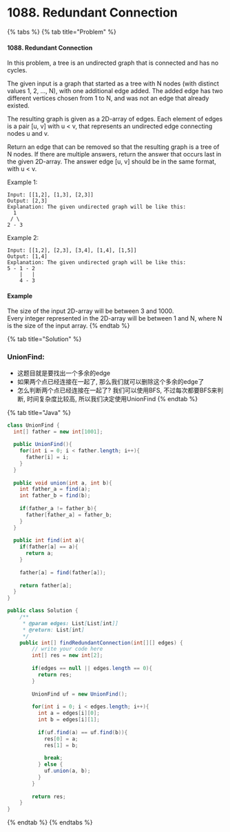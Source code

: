 # 1088. Redundant Connection

{% tabs %}
{% tab title="Problem" %}
#### 1088. Redundant Connection

In this problem, a tree is an undirected graph that is connected and has no cycles.

The given input is a graph that started as a tree with N nodes \(with distinct values 1, 2, ..., N\), with one additional edge added. The added edge has two different vertices chosen from 1 to N, and was not an edge that already existed.

The resulting graph is given as a 2D-array of edges. Each element of edges is a pair \[u, v\] with u &lt; v, that represents an undirected edge connecting nodes u and v.

Return an edge that can be removed so that the resulting graph is a tree of N nodes. If there are multiple answers, return the answer that occurs last in the given 2D-array. The answer edge \[u, v\] should be in the same format, with u &lt; v.

Example 1:

```text
Input: [[1,2], [1,3], [2,3]]
Output: [2,3]
Explanation: The given undirected graph will be like this:
  1
 / \
2 - 3
```

Example 2:

```text
Input: [[1,2], [2,3], [3,4], [1,4], [1,5]]
Output: [1,4]
Explanation: The given undirected graph will be like this:
5 - 1 - 2
    |   |
    4 - 3
```

#### Example

The size of the input 2D-array will be between 3 and 1000.  
Every integer represented in the 2D-array will be between 1 and N, where N is the size of the input array.
{% endtab %}

{% tab title="Solution" %}
### UnionFind:

* 这题目就是要找出一个多余的edge
* 如果两个点已经连接在一起了, 那么我们就可以删除这个多余的edge了
* 怎么判断两个点已经连接在一起了? 我们可以使用BFS, 不过每次都要BFS来判断, 时间复杂度比较高, 所以我们决定使用UnionFind
{% endtab %}

{% tab title="Java" %}
```java
class UnionFind {
  int[] father = new int[1001];
  
  public UnionFind(){
    for(int i = 0; i < father.length; i++){
      father[i] = i;
    }
  }
  
  public void union(int a, int b){
    int father_a = find(a);
    int father_b = find(b);
    
    if(father_a != father_b){
      father[father_a] = father_b;
    }
  }
  
  public int find(int a){
    if(father[a] == a){
      return a;
    }
    
    father[a] = find(father[a]);
    
    return father[a];
  }
}

public class Solution {
    /**
     * @param edges: List[List[int]]
     * @return: List[int]
     */
    public int[] findRedundantConnection(int[][] edges) {
        // write your code here
        int[] res = new int[2];
        
        if(edges == null || edges.length == 0){
          return res;
        }
        
        UnionFind uf = new UnionFind();
        
        for(int i = 0; i < edges.length; i++){
          int a = edges[i][0];
          int b = edges[i][1];
          
          if(uf.find(a) == uf.find(b)){
            res[0] = a;
            res[1] = b;
            
            break;
          } else {
            uf.union(a, b);
          }
        }
        
        return res;
    }
}
```
{% endtab %}
{% endtabs %}


